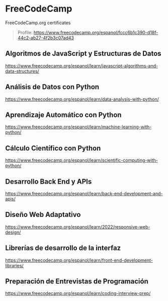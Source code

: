 # FreeCodeCamp
FreeCodeCamp.org certificates
> Profile: https://www.freecodecamp.org/espanol/fccc6b1c390-d18f-44c2-ab27-4f2b3c07ad43


## Algoritmos de JavaScript y Estructuras de Datos
https://www.freecodecamp.org/espanol/learn/javascript-algorithms-and-data-structures/

## Análisis de Datos con Python
https://www.freecodecamp.org/espanol/learn/data-analysis-with-python/

## Aprendizaje Automático con Python
https://www.freecodecamp.org/espanol/learn/machine-learning-with-python/

## Cálculo Científico con Python
https://www.freecodecamp.org/espanol/learn/scientific-computing-with-python/

## Desarrollo Back End y APIs
https://www.freecodecamp.org/espanol/learn/back-end-development-and-apis/

## Diseño Web Adaptativo
https://www.freecodecamp.org/espanol/learn/2022/responsive-web-design/

## Librerías de desarrollo de la interfaz
https://www.freecodecamp.org/espanol/learn/front-end-development-libraries/

## Preparación de Entrevistas de Programación
https://www.freecodecamp.org/espanol/learn/coding-interview-prep/
